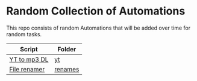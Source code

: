 # Random Collection of Automations
This repo consists of random Automations that will be added over time for random tasks.

| Script      | Folder      |
| ----------- | ----------- |
| [YT to mp3 DL](https://github.com/EngMarchG/Automations/blob/master/ytmp3.py)       | [yt](https://github.com/EngMarchG/Automations/tree/master/yt)       |
| [File renamer](https://github.com/EngMarchG/Automations/blob/master/renamer.py)     | [renames](https://github.com/EngMarchG/Automations/tree/master/renames)       |